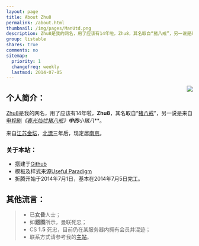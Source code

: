 ```yaml
---
layout: page
title: About Zhu8
permalink: /about.html
thumbnail: /img/pages/ManUtd.png
description: Zhu8是我的网名，用了应该有14年啦，Zhu8，其名取自“猪八戒”，另一说是来自电视剧《春光灿烂猪八戒》中的小猪八。来自江苏金坛，北漂三年后，现定居南京。
group: listable
shares: true
comments: no
sitemap:
  priority: 1
  changefreq: weekly
  lastmod: 2014-07-05
---
```


<img src="{{ site.JB.IMAGE_PATH }}/ManUtd.png" class="right" style="float: right;" />

## 个人简介：

[Zhu8](http://zhu8.net/)是我的网名，用了应该有14年啦，**Zhu8**，其名取自“[猪八戒](https://zh.wikipedia.org/wiki/%E7%8C%AA%E5%85%AB%E6%88%92 "猪八戒")”，另一说是来自[电视剧](https://zh.wikipedia.org/wiki/%E7%94%B5%E8%A7%86%E5%89%A7 "电视剧")**《[春光灿烂猪八戒](https://zh.wikipedia.org/wiki/%E6%98%A5%E5%85%89%E7%81%BF%E7%83%82%E7%8C%AA%E5%85%AB%E6%88%92 "春光灿烂猪八戒")》**中的***小猪八***。

来自[江苏](https://zh.wikipedia.org/wiki/%E6%B1%9F%E8%8B%8F "江苏")[金坛](https://zh.wikipedia.org/wiki/%E9%87%91%E5%9D%9B "金坛")，[北漂](https://zh.wikipedia.org/wiki/%E5%8C%97%E6%BC%82 "北漂")三年后，现定居[南京](https://zh.wikipedia.org/wiki/%E5%8D%97%E4%BA%AC "南京")。

### 关于本站：

* 搭建于[Github](https://github.com/Zhu8)
* 模板及样式来源[Useful Paradigm](http://usefulparadigm.com/)
* 折腾开始于2014年7月1日，基本在2014年7月5日完工。

## 其他流言：

> * 已**女昏**人士；
> * 如**题图**所示，曼联死忠；
> * CS **1.5** 死忠，目前仍在某服务器内拥有会员并混迹；
> * 联系方式请参考我的[主站](http://chenjun.com/contact.html)。
